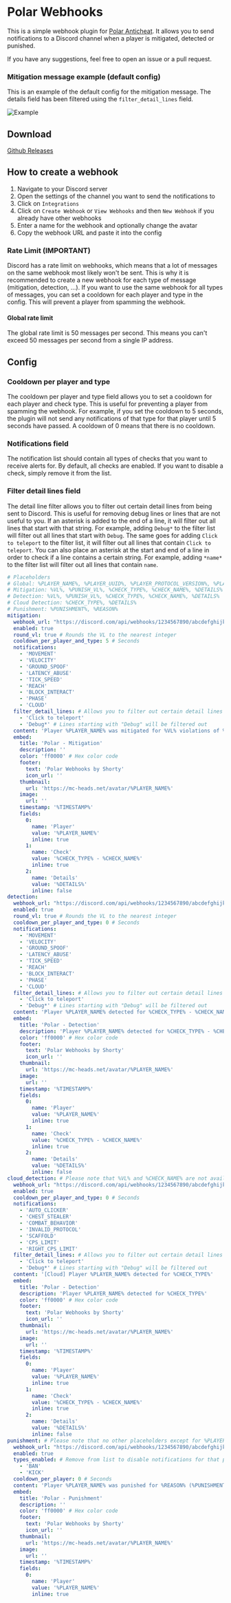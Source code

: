 # Polar Webhooks

This is a simple webhook plugin for [Polar Anticheat](https://polar.top). It allows you to send notifications to a Discord channel when a player is mitigated, detected or punished.

If you have any suggestions, feel free to open an issue or a pull request.

### Mitigation message example (default config)
This is an example of the default config for the mitigation message. The details field has been filtered using the `filter_detail_lines` field.

![Example](assets/default_mitigation.png)

## Download

[Github Releases](https://github.com/ShortyDev/PolarWebhooks/releases)

## How to create a webhook

1. Navigate to your Discord server
2. Open the settings of the channel you want to send the notifications to
3. Click on `Integrations`
4. Click on `Create Webhook` or `View Webhooks` and then `New Webhook` if you already have other webhooks
5. Enter a name for the webhook and optionally change the avatar
6. Copy the webhook URL and paste it into the config

### Rate Limit (IMPORTANT)

Discord has a rate limit on webhooks, which means that a lot of messages on the same webhook most likely won't be sent.
This is why it is recommended to create a new webhook for each type of message (mitigation, detection, ...). If you want
to use the same webhook for all types of messages, you can set a cooldown for each player and type in the config. This
will prevent a player from spamming the webhook.

#### Global rate limit

The global rate limit is 50 messages per second. This means you can't exceed 50 messages per second from a single IP
address.

## Config

### Cooldown per player and type
The cooldown per player and type field allows you to set a cooldown for each player and check type. This is useful for preventing a player from spamming the webhook. For example, if you set the cooldown to 5 seconds, the plugin will not send any notifications of that type for that player until 5 seconds have passed. A cooldown of 0 means that there is no cooldown.

### Notifications field
The notification list should contain all types of checks that you want to receive alerts for. By default, all checks are enabled. If you want to disable a check, simply remove it from the list.

### Filter detail lines field
The detail line filter allows you to filter out certain detail lines from being sent to Discord. This is useful for removing debug lines or lines that are not useful to you. If an asterisk is added to the end of a line, it will filter out all lines that start with that string. For example, adding `Debug*` to the filter list will filter out all lines that start with `Debug`. The same goes for adding `Click to teleport` to the filter list, it will filter out all lines that contain `Click to teleport`. You can also place an asterisk at the start and end of a line in order to check if a line contains a certain string. For example, adding `*name*` to the filter list will filter out all lines that contain `name`.

```yml
# Placeholders
# Global: %PLAYER_NAME%, %PLAYER_UUID%, %PLAYER_PROTOCOL_VERSION%, %PLAYER_LATENCY%, %PLAYER_IP%, %PLAYER_CLIENT_VERSION_NAME%, %PLAYER_CLIENT_BRAND%, %TIMESTAMP% (current time in RFC-3339 format), %TIMESTAMP_UNIX% (current time in Unix format)
# Mitigation: %VL%, %PUNISH_VL%, %CHECK_TYPE%, %CHECK_NAME%, %DETAILS%
# Detection: %VL%, %PUNISH_VL%, %CHECK_TYPE%, %CHECK_NAME%, %DETAILS%
# Cloud Detection: %CHECK_TYPE%, %DETAILS%
# Punishment: %PUNISHMENT%, %REASON%
mitigation:
  webhook_url: "https://discord.com/api/webhooks/1234567890/abcdefghijklmnopqrstuvwxyz"
  enabled: true
  round_vl: true # Rounds the VL to the nearest integer
  cooldown_per_player_and_type: 5 # Seconds
  notifications:
    - 'MOVEMENT'
    - 'VELOCITY'
    - 'GROUND_SPOOF'
    - 'LATENCY_ABUSE'
    - 'TICK_SPEED'
    - 'REACH'
    - 'BLOCK_INTERACT'
    - 'PHASE'
    - 'CLOUD'
  filter_detail_lines: # Allows you to filter out certain detail lines from being sent to Discord
    - 'Click to teleport'
    - 'Debug*' # Lines starting with "Debug" will be filtered out
  content: 'Player %PLAYER_NAME% was mitigated for %VL% violations of %CHECK_TYPE% - %CHECK_NAME%'
  embed:
    title: 'Polar - Mitigation'
    description: ''
    color: 'ff0000' # Hex color code
    footer:
      text: 'Polar Webhooks by Shorty'
      icon_url: ''
    thumbnail:
      url: 'https://mc-heads.net/avatar/%PLAYER_NAME%'
    image:
      url: ''
    timestamp: '%TIMESTAMP%'
    fields:
      0:
        name: 'Player'
        value: '%PLAYER_NAME%'
        inline: true
      1:
        name: 'Check'
        value: '%CHECK_TYPE% - %CHECK_NAME%'
        inline: true
      2:
        name: 'Details'
        value: '%DETAILS%'
        inline: false
detection:
  webhook_url: "https://discord.com/api/webhooks/1234567890/abcdefghijklmnopqrstuvwxyz"
  enabled: true
  round_vl: true # Rounds the VL to the nearest integer
  cooldown_per_player_and_type: 0 # Seconds
  notifications:
    - 'MOVEMENT'
    - 'VELOCITY'
    - 'GROUND_SPOOF'
    - 'LATENCY_ABUSE'
    - 'TICK_SPEED'
    - 'REACH'
    - 'BLOCK_INTERACT'
    - 'PHASE'
    - 'CLOUD'
  filter_detail_lines: # Allows you to filter out certain detail lines from being sent to Discord
    - 'Click to teleport'
    - 'Debug*' # Lines starting with "Debug" will be filtered out
  content: 'Player %PLAYER_NAME% detected for %CHECK_TYPE% - %CHECK_NAME%'
  embed:
    title: 'Polar - Detection'
    description: 'Player %PLAYER_NAME% detected for %CHECK_TYPE% - %CHECK_NAME%'
    color: 'ff0000' # Hex color code
    footer:
      text: 'Polar Webhooks by Shorty'
      icon_url: ''
    thumbnail:
      url: 'https://mc-heads.net/avatar/%PLAYER_NAME%'
    image:
      url: ''
    timestamp: '%TIMESTAMP%'
    fields:
      0:
        name: 'Player'
        value: '%PLAYER_NAME%'
        inline: true
      1:
        name: 'Check'
        value: '%CHECK_TYPE% - %CHECK_NAME%'
        inline: true
      2:
        name: 'Details'
        value: '%DETAILS%'
        inline: false
cloud_detection: # Please note that %VL% and %CHECK_NAME% are not available for cloud detections
  webhook_url: "https://discord.com/api/webhooks/1234567890/abcdefghijklmnopqrstuvwxyz"
  enabled: true
  cooldown_per_player_and_type: 0 # Seconds
  notifications:
    - 'AUTO_CLICKER'
    - 'CHEST_STEALER'
    - 'COMBAT_BEHAVIOR'
    - 'INVALID_PROTOCOL'
    - 'SCAFFOLD'
    - 'CPS_LIMIT'
    - 'RIGHT_CPS_LIMIT'
  filter_detail_lines: # Allows you to filter out certain detail lines from being sent to Discord
    - 'Click to teleport'
    - 'Debug*' # Lines starting with "Debug" will be filtered out
  content: '[Cloud] Player %PLAYER_NAME% detected for %CHECK_TYPE%'
  embed:
    title: 'Polar - Detection'
    description: 'Player %PLAYER_NAME% detected for %CHECK_TYPE%'
    color: 'ff0000' # Hex color code
    footer:
      text: 'Polar Webhooks by Shorty'
      icon_url: ''
    thumbnail:
      url: 'https://mc-heads.net/avatar/%PLAYER_NAME%'
    image:
      url: ''
    timestamp: '%TIMESTAMP%'
    fields:
      0:
        name: 'Player'
        value: '%PLAYER_NAME%'
        inline: true
      1:
        name: 'Check'
        value: '%CHECK_TYPE% - %CHECK_NAME%'
        inline: true
      2:
        name: 'Details'
        value: '%DETAILS%'
        inline: false
punishment: # Please note that no other placeholders except for %PLAYER_NAME%, %PUNISHMENT% and %REASON% are available for punishments
  webhook_url: "https://discord.com/api/webhooks/1234567890/abcdefghijklmnopqrstuvwxyz"
  enabled: true
  types_enabled: # Remove from list to disable notifications for that punishment type
    - 'BAN'
    - 'KICK'
  cooldown_per_player: 0 # Seconds
  content: 'Player %PLAYER_NAME% was punished for %REASON% (%PUNISHMENT%)'
  embed:
    title: 'Polar - Punishment'
    description: ''
    color: 'ff0000' # Hex color code
    footer:
      text: 'Polar Webhooks by Shorty'
      icon_url: ''
    thumbnail:
      url: 'https://mc-heads.net/avatar/%PLAYER_NAME%'
    image:
      url: ''
    timestamp: '%TIMESTAMP%'
    fields:
      0:
        name: 'Player'
        value: '%PLAYER_NAME%'
        inline: true
```